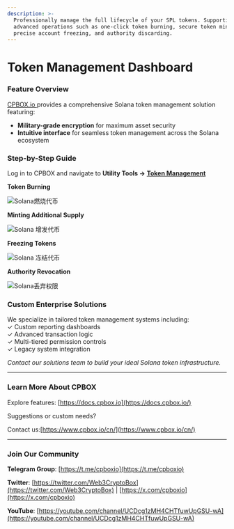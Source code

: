```yaml
---
description: >-
  Professionally manage the full lifecycle of your SPL tokens. Supporting
  advanced operations such as one-click token burning, secure token minting,
  precise account freezing, and authority discarding.
---
```


# Token Management Dashboard

### **Feature Overview**

[CPBOX.io ](https://www.cpbox.io/)provides a comprehensive Solana token management solution featuring:

* **Military-grade encryption** for maximum asset security
* **Intuitive interface** for seamless token management across the Solana ecosystem

### **Step-by-Step Guide**

Log in to CPBOX and navigate to **Utility Tools →** [**Token Management**](https://www.cpbox.io/cn/solana/account)

**Token Burning**

![Solana燃烧代币](https://www.cpbox.io/cpfiles/2024-06-14/d1zgyce5x0nkcaj4py.png)

**Minting Additional Supply**

![Solana 增发代币](https://www.cpbox.io/cpfiles/2024-06-14/d1zhjk5tocjoggg5oa.png)

**Freezing Tokens**

![Solana 冻结代币](https://www.cpbox.io/cpfiles/2024-06-14/d1zhm9i99eqgy8mlgn.png)

**Authority Revocation**

![Solana丢弃权限](https://www.cpbox.io/cpfiles/2024-06-14/d1zhmxea8ye4srjr3x.png)

### **Custom Enterprise Solutions**

We specialize in tailored token management systems including:\
✓ Custom reporting dashboards\
✓ Advanced transaction logic\
✓ Multi-tiered permission controls\
✓ Legacy system integration

_Contact our solutions team to build your ideal Solana token infrastructure._

***

### **Learn More About CPBOX** <a href="#learn-more-about-cpbox" id="learn-more-about-cpbox"></a>

Explore features: [https://docs.cpbox.io](https://docs.cpbox.io/)

Suggestions or custom needs?

Contact us:[https://www.cpbox.io/cn/](https://www.cpbox.io/cn/)

***

### **Join Our Community** <a href="#join-our-community" id="join-our-community"></a>

**Telegram Group**: [https://t.me/cpboxio](https://t.me/cpboxio)

**Twitter**: [https://twitter.com/Web3CryptoBox](https://twitter.com/Web3CryptoBox) | [https://x.com/cpboxio](https://x.com/cpboxio)

**YouTube**: [https://youtube.com/channel/UCDcg1zMH4CHTfuwUpGSU-wA](https://youtube.com/channel/UCDcg1zMH4CHTfuwUpGSU-wA)
